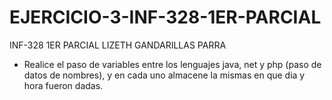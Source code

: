 # EJERCICIO-3-INF-328-1ER-PARCIAL
INF-328 1ER PARCIAL LIZETH GANDARILLAS PARRA

- Realice el paso de variables entre los lenguajes java, net y php (paso de datos de nombres), y en cada uno almacene la mismas en que dia y hora fueron dadas.
